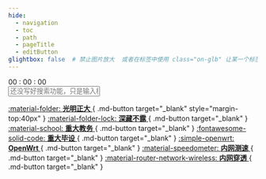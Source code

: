 ```yaml
---
hide:
  - navigation
  - toc
  - path
  - pageTitle
  - editButton
glightbox: false  # 禁止图片放大  或者在标签中使用 class="on-glb" 让某一个标签允许放大(off-glb)
---
```


<style>
  .md-typeset h1,
  .md-content__button {
    display: none;
  }
  .md-content__inner{
    padding-top: 0em;
  }
</style>
<link rel="stylesheet" href="/stylesheets/index.css">

<!--    时间    -->
<div class="time">
  <div class="solar-time" id="solarTime"></div>
  <div class="clock-time">
    <span id="hourTime" class="clock-font">00</span>
    <span class="colon">:</span>
    <span id="minuteTime" class="clock-font">00</span>
    <span class="colon">:</span>
    <span id="secondTime" class="clock-font">00</span>
  </div>
</div>

<!--    搜索栏    -->
<div class="input-container">
  <input type="text" placeholder="还没写好搜索功能，只是输入框有了" class="gradient-input" />
</div>


<!--    快捷栏    -->
[:material-folder: __光明正大__ ](\public){ .md-button target="_blank" style="margin-top:40px" }
[:material-folder-lock: __深藏不露__ ](\private){ .md-button target="_blank" }
[:material-school: __重大教务__ ](https://my.cqu.edu.cn/workspace/home){ .md-button target="_blank" }
[:fontawesome-solid-code: __重大毕设__ ](http://180.85.204.43:50031/){ .md-button target="_blank" }
[:simple-openwrt: __OpenWrt__ ](http://10.0.0.1){ .md-button target="_blank" }
[:material-speedometer: __内网测速__ ](http://10.0.0.1:3300){ .md-button target="_blank" }
[:material-router-network-wireless: __内网穿透__ ](http://10.0.0.1:16601){ .md-button target="_blank" }


<script type="text/javascript" src="./javascripts/index.js"></script>
